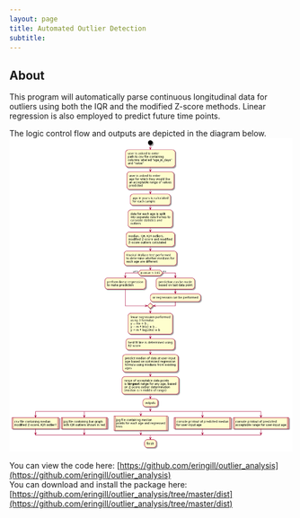 ```yaml
---
layout: page
title: Automated Outlier Detection
subtitle: 
---
```

About
-----
This program will automatically parse continuous longitudinal data for outliers using both the IQR and the modified Z-score methods. Linear regression is also employed to predict future time points.

The logic control flow and outputs are depicted in the diagram below.
![Automated outlier detection](/assets/img/flowdiagram.png)

You can view the code here: [https://github.com/eringill/outlier_analysis](https://github.com/eringill/outlier_analysis)  
You can download and install the package here: [https://github.com/eringill/outlier_analysis/tree/master/dist](https://github.com/eringill/outlier_analysis/tree/master/dist)
